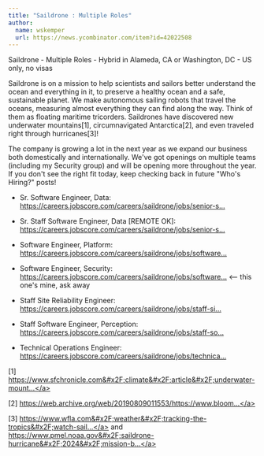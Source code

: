 ```yaml
---
title: "Saildrone : Multiple Roles"
author:
  name: wskemper
  url: https://news.ycombinator.com/item?id=42022508
---
```

Saildrone - Multiple Roles - Hybrid in Alameda, CA or Washington, DC - US only, no visas

Saildrone is on a mission to help scientists and sailors better understand the ocean and everything in it, to preserve a healthy ocean and a safe, sustainable planet. We make autonomous sailing robots that travel the oceans, measuring almost everything they can find along the way. Think of them as floating maritime tricorders. Saildrones have discovered new underwater mountains[1], circumnavigated Antarctica[2], and even traveled right through hurricanes[3]!

The company is growing a lot in the next year as we expand our business both domestically and internationally.  We&#x27;ve got openings on multiple teams (including my Security group) and will be opening more throughout the year.  If you don&#x27;t see the right fit today, keep checking back in future &quot;Who&#x27;s Hiring?&quot; posts!

* Sr. Software Engineer, Data: <a href="https:&#x2F;&#x2F;careers.jobscore.com&#x2F;careers&#x2F;saildrone&#x2F;jobs&#x2F;senior-software-engineer-data-dp8tWkbUfmPAueauIWmC3y?ref=rss&amp;sid=68" rel="nofollow">https:&#x2F;&#x2F;careers.jobscore.com&#x2F;careers&#x2F;saildrone&#x2F;jobs&#x2F;senior-s...</a>

* Sr. Staff Software Engineer, Data [REMOTE OK]: <a href="https:&#x2F;&#x2F;careers.jobscore.com&#x2F;careers&#x2F;saildrone&#x2F;jobs&#x2F;senior-staff-software-engineer-data-aldJOJdhDj2zbYLMxAeFn0?ref=rss&amp;sid=68" rel="nofollow">https:&#x2F;&#x2F;careers.jobscore.com&#x2F;careers&#x2F;saildrone&#x2F;jobs&#x2F;senior-s...</a>

* Software Engineer, Platform: <a href="https:&#x2F;&#x2F;careers.jobscore.com&#x2F;careers&#x2F;saildrone&#x2F;jobs&#x2F;software-engineer-2-platform-dvi9NcAefgwk00vMTe7ydr?ref=rss&amp;sid=68" rel="nofollow">https:&#x2F;&#x2F;careers.jobscore.com&#x2F;careers&#x2F;saildrone&#x2F;jobs&#x2F;software...</a>

* Software Engineer, Security: <a href="https:&#x2F;&#x2F;careers.jobscore.com&#x2F;careers&#x2F;saildrone&#x2F;jobs&#x2F;software-engineer-security-bKPToWQl9bIRvQzxlH6rHa?ref=rss&amp;sid=68" rel="nofollow">https:&#x2F;&#x2F;careers.jobscore.com&#x2F;careers&#x2F;saildrone&#x2F;jobs&#x2F;software...</a> &lt;-- this one&#x27;s mine, ask away

* Staff Site Reliability Engineer: <a href="https:&#x2F;&#x2F;careers.jobscore.com&#x2F;careers&#x2F;saildrone&#x2F;jobs&#x2F;staff-site-reliability-engineer-bvkWofdHTmT40z_330LRyl?ref=rss&amp;sid=68" rel="nofollow">https:&#x2F;&#x2F;careers.jobscore.com&#x2F;careers&#x2F;saildrone&#x2F;jobs&#x2F;staff-si...</a>

* Staff Software Engineer, Perception: <a href="https:&#x2F;&#x2F;careers.jobscore.com&#x2F;careers&#x2F;saildrone&#x2F;jobs&#x2F;staff-software-engineer-perception-cYJwo8jJnotlGBPnFUIFca?ref=rss&amp;sid=68" rel="nofollow">https:&#x2F;&#x2F;careers.jobscore.com&#x2F;careers&#x2F;saildrone&#x2F;jobs&#x2F;staff-so...</a>

* Technical Operations Engineer: <a href="https:&#x2F;&#x2F;careers.jobscore.com&#x2F;careers&#x2F;saildrone&#x2F;jobs&#x2F;technical-operations-engineer-aoxytV11Xo2OpCz8oefcCY?ref=rss&amp;sid=68" rel="nofollow">https:&#x2F;&#x2F;careers.jobscore.com&#x2F;careers&#x2F;saildrone&#x2F;jobs&#x2F;technica...</a>

[1] <a href="https:&#x2F;&#x2F;www.sfchronicle.com&#x2F;climate&#x2F;article&#x2F;underwater-mountain-california-alaska-17852430.php" rel="nofollow">https:&#x2F;&#x2F;www.sfchronicle.com&#x2F;climate&#x2F;article&#x2F;underwater-mount...</a>

[2] <a href="https:&#x2F;&#x2F;web.archive.org&#x2F;web&#x2F;20190809011553&#x2F;https:&#x2F;&#x2F;www.bloomberg.com&#x2F;news&#x2F;articles&#x2F;2019-08-05&#x2F;saildrone-s-journey-around-antarctica-uncovers-new-climate-clues" rel="nofollow">https:&#x2F;&#x2F;web.archive.org&#x2F;web&#x2F;20190809011553&#x2F;https:&#x2F;&#x2F;www.bloom...</a>

[3] <a href="https:&#x2F;&#x2F;www.wfla.com&#x2F;weather&#x2F;tracking-the-tropics&#x2F;watch-saildrone-captures-video-from-inside-hurricane-helene&#x2F;" rel="nofollow">https:&#x2F;&#x2F;www.wfla.com&#x2F;weather&#x2F;tracking-the-tropics&#x2F;watch-sail...</a> and <a href="https:&#x2F;&#x2F;www.pmel.noaa.gov&#x2F;saildrone-hurricane&#x2F;2024&#x2F;mission-blog-2024.html" rel="nofollow">https:&#x2F;&#x2F;www.pmel.noaa.gov&#x2F;saildrone-hurricane&#x2F;2024&#x2F;mission-b...</a>
<JobApplication />
